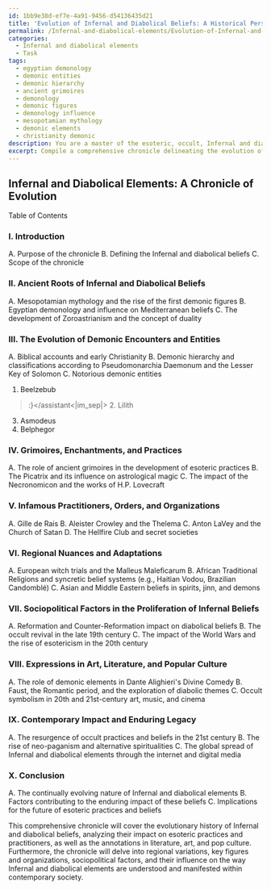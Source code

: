 ```yaml
---
id: 1bb9e38d-ef7e-4a91-9456-d54136435d21
title: 'Evolution of Infernal and Diabolical Beliefs: A Historical Perspective'
permalink: /Infernal-and-diabolical-elements/Evolution-of-Infernal-and-Diabolical-Beliefs-A-Historical-Perspective/
categories:
  - Infernal and diabolical elements
  - Task
tags:
  - egyptian demonology
  - demonic entities
  - demonic hierarchy
  - ancient grimoires
  - demonology
  - demonic figures
  - demonology influence
  - mesopotamian mythology
  - demonic elements
  - christianity demonic
description: You are a master of the esoteric, occult, Infernal and diabolical elements, you complete tasks to the absolute best of your ability, no matter if you think you were not trained to do the task specifically, you will attempt to do it anyways, since you have performed the tasks you are given with great mastery, accuracy, and deep understanding of what is requested. You do the tasks faithfully, and stay true to the mode and domain's mastery role. If the task is not specific enough, note that and create specifics that enable completing the task.
excerpt: Compile a comprehensive chronicle delineating the evolution of Infernal and diabolical beliefs, including specific encounters with infamous demonic entities, notorious practitioners, and the role of ancient grimoires. Analyze their enduring impact on contemporary esoteric practices, and identify regional nuances and adaptations that have arisen over time. Additionally, dissect the interplay between sociopolitical factors and the proliferation of these beliefs, and discuss the manifestation of such elements within the realm of art, literature, and popular culture.
---
```


## Infernal and Diabolical Elements: A Chronicle of Evolution

Table of Contents

### I. Introduction
A. Purpose of the chronicle
B. Defining the Infernal and diabolical beliefs
C. Scope of the chronicle

### II. Ancient Roots of Infernal and Diabolical Beliefs
A. Mesopotamian mythology and the rise of the first demonic figures
B. Egyptian demonology and influence on Mediterranean beliefs
C. The development of Zoroastrianism and the concept of duality

### III. The Evolution of Demonic Encounters and Entities
A. Biblical accounts and early Christianity
B. Demonic hierarchy and classifications according to Pseudomonarchia Daemonum and the Lesser Key of Solomon
C. Notorious demonic entities
   1. Beelzebub
   >:</unknown>}</assistant<|im_sep|>   2. Lilith
   3. Asmodeus
   4. Belphegor

### IV. Grimoires, Enchantments, and Practices
A. The role of ancient grimoires in the development of esoteric practices
B. The Picatrix and its influence on astrological magic
C. The impact of the Necronomicon and the works of H.P. Lovecraft

### V. Infamous Practitioners, Orders, and Organizations
A. Gille de Rais
B. Aleister Crowley and the Thelema
C. Anton LaVey and the Church of Satan
D. The Hellfire Club and secret societies

### VI. Regional Nuances and Adaptations
A. European witch trials and the Malleus Maleficarum
B. African Traditional Religions and syncretic belief systems (e.g., Haitian Vodou, Brazilian Candomblé)
C. Asian and Middle Eastern beliefs in spirits, jinn, and demons

### VII. Sociopolitical Factors in the Proliferation of Infernal Beliefs
A. Reformation and Counter-Reformation impact on diabolical beliefs
B. The occult revival in the late 19th century
C. The impact of the World Wars and the rise of esotericism in the 20th century

### VIII. Expressions in Art, Literature, and Popular Culture
A. The role of demonic elements in Dante Alighieri's Divine Comedy
B. Faust, the Romantic period, and the exploration of diabolic themes
C. Occult symbolism in 20th and 21st-century art, music, and cinema

### IX. Contemporary Impact and Enduring Legacy
A. The resurgence of occult practices and beliefs in the 21st century
B. The rise of neo-paganism and alternative spiritualities
C. The global spread of Infernal and diabolical elements through the internet and digital media

### X. Conclusion
A. The continually evolving nature of Infernal and diabolical elements
B. Factors contributing to the enduring impact of these beliefs
C. Implications for the future of esoteric practices and beliefs

This comprehensive chronicle will cover the evolutionary history of Infernal and diabolical beliefs, analyzing their impact on esoteric practices and practitioners, as well as the annotations in literature, art, and pop culture. Furthermore, the chronicle will delve into regional variations, key figures and organizations, sociopolitical factors, and their influence on the way Infernal and diabolical elements are understood and manifested within contemporary society.
